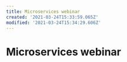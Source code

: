 ```yaml
---
title: Microservices webinar
created: '2021-03-24T15:33:59.065Z'
modified: '2021-03-24T15:34:29.606Z'
---
```


# Microservices webinar

